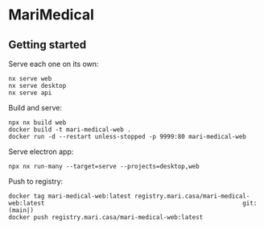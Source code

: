 # MariMedical

## Getting started

Serve each one on its own:

```
nx serve web
nx serve desktop
nx serve api
```

Build and serve:

```
npx nx build web
docker build -t mari-medical-web .
docker run -d --restart unless-stopped -p 9999:80 mari-medical-web
```

Serve electron app:

```
npx nx run-many --target=serve --projects=desktop,web
```

Push to registry:

```
docker tag mari-medical-web:latest registry.mari.casa/mari-medical-web:latest                                                       git:(main|)
docker push registry.mari.casa/mari-medical-web:latest
```
